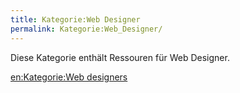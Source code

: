 ```yaml
---
title: Kategorie:Web Designer
permalink: Kategorie:Web_Designer/
---
```


Diese Kategorie enthält Ressouren für Web Designer.

[en:Kategorie:Web designers](/en:Kategorie:Web_designers )